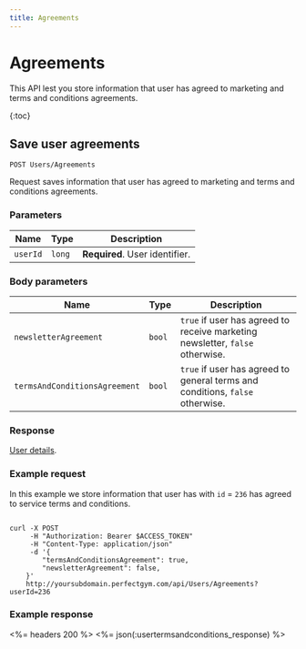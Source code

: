 ```yaml
---
title: Agreements
---
```


# Agreements

This API lest you store information that user has agreed to marketing and terms and conditions agreements.

{:toc}


## Save user agreements

    POST Users/Agreements

Request saves information that user has agreed to marketing and terms and conditions agreements.


### Parameters

Name  	    | Type     		| Description
------------|---------------|------------
`userId`    |`long`    		| **Required**. User identifier.


### Body parameters

Name     	    				| Type    		| Description
--------------------------------|---------------|------------
`newsletterAgreement`     		|`bool`    		| `true` if user has agreed to receive marketing newsletter, `false` otherwise.
`termsAndConditionsAgreement` 	|`bool`    		| `true` if user has agreed to general terms and conditions, `false` otherwise.



### Response

[User details][UserDetailsProperties].


### Example request

In this example we store information that user has with `id` = `236` has agreed to service terms and conditions.

``` command-line

curl -X POST 
	 -H "Authorization: Bearer $ACCESS_TOKEN" 
	 -H "Content-Type: application/json" 
	 -d '{
	    "termsAndConditionsAgreement": true,
	    "newsletterAgreement": false,	    
	}' 
	http://yoursubdomain.perfectgym.com/api/Users/Agreements?userId=236
```


### Example response

<%= headers 200 %>
<%= json(:usertermsandconditions_response) %>



[UserDetailsProperties]: /api/users/userdetails#properties
[Contract]: /appendix/datatypes/contract

